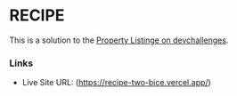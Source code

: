 # RECIPE

This is a solution to the [Property Listinge on devchallenges](https://devchallenges.io/). 



### Links

- Live Site URL: (https://recipe-two-bice.vercel.app/)


